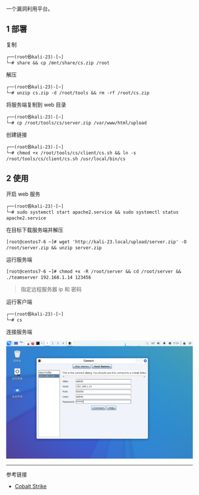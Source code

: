 一个漏洞利用平台。

## 1 部署

复制

```shell
┌──(root㉿kali-23)-[~]
└─# share && cp /mnt/share/cs.zip /root
```

解压

```shell
┌──(root㉿kali-23)-[~]
└─# unzip cs.zip -d /root/tools && rm -rf /root/cs.zip
```

将服务端复制到 web 目录

```shell
┌──(root㉿kali-23)-[~]
└─# cp /root/tools/cs/server.zip /var/www/html/upload
```

创建链接

```shell
┌──(root㉿kali-23)-[~]
└─# chmod +x /root/tools/cs/client/cs.sh && ln -s /root/tools/cs/client/cs.sh /usr/local/bin/cs
```

## 2 使用

开启 web 服务

```shell
┌──(root㉿kali-23)-[~]
└─# sudo systemctl start apache2.service && sudo systemctl status apache2.service
```

在目标下载服务端并解压

```shell
[root@centos7-6 ~]# wget 'http://kali-23.local/upload/server.zip' -O /root/server.zip && unzip server.zip
```

运行服务端

```shell
[root@centos7-6 ~]# chmod +x -R /root/server && cd /root/server && ./teamserver 192.168.1.14 123456
```

> 指定远程服务器 ip 和 密码

运行客户端

```shell
┌──(root㉿kali-23)-[~]
└─# cs
```

连接服务端

![连接服务端](./../../../images/Cobalt%20Strike/%E8%BF%9E%E6%8E%A5%E6%9C%8D%E5%8A%A1%E7%AB%AF.png)

---

参考链接

- [Cobalt Strike](https://www.cobaltstrike.com/)